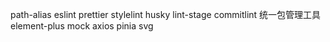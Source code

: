path-alias
eslint
prettier
stylelint
husky
lint-stage
commitlint
统一包管理工具
element-plus
mock
axios
pinia
svg
